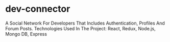 # dev-connector
A Social Network For Developers That Includes Authentication, Profiles And Forum Posts. Technologies Used In The Project: React, Redux, Node.js, Mongo DB, Express
